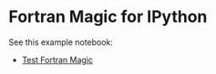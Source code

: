 # Fortran Magic for IPython

See this example notebook:

* [Test Fortran Magic](http://nbviewer.ipython.org/urls/raw.github.com/certik/ipython_fortran/master/Test%2520Fortran%2520Magic.ipynb)
